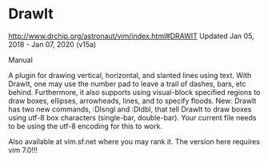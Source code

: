 # DrawIt
http://www.drchip.org/astronaut/vim/index.html#DRAWIT
Updated Jan 05, 2018 - Jan 07, 2020 (v15a)

Manual

A plugin for drawing vertical, horizontal, and slanted lines using text.
With DrawIt, one may use the number pad to leave a trail of dashes, bars, etc behind.
Furthermore, it also supports using visual-block specified regions to draw boxes, ellipses, arrowheads, lines, and to specify floods.
New: 
DrawIt has two new commands, :DIsngl and :DIdbl, that tell DrawIt to draw boxes using utf-8 box characters (single-bar, double-bar).
Your current file needs to be using the utf-8 encoding for this to work.

Also available at vim.sf.net where you may rank it. The version here requires vim 7.0!!!
